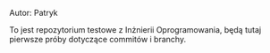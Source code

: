 Autor: Patryk

To jest repozytorium testowe z Inżnierii Oprogramowania,
będą tutaj pierwsze próby dotyczące commitów i branchy.
